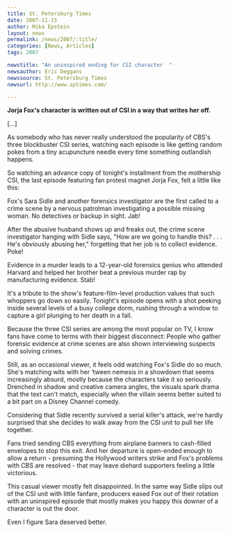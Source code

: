 ```yaml
---
title: St. Petersburg Times 
date: 2007-11-15
author: Mika Epstein
layout: news
permalink: /news/2007/:title/
categories: [News, Articles]
tags: 2007

newstitle: "An uninspired ending for CSI character  "
newsauthor: Eric Deggans  
newssource: St. Petersburg Times  
newsurl: http://www.sptimes.com/

---
```

**Jorja Fox's character is written out of CSI in a way that writes her off.**

[...]

As somebody who has never really understood the popularity of CBS's three blockbuster CSI series, watching each episode is like getting random pokes from a tiny acupuncture needle every time something outlandish happens.

So watching an advance copy of tonight's installment from the mothership CSI, the last episode featuring fan protest magnet Jorja Fox, felt a little like this:

Fox's Sara Sidle and another forensics investigator are the first called to a crime scene by a nervous patrolman investigating a possible missing woman. No detectives or backup in sight. Jab!

After the abusive husband shows up and freaks out, the crime scene investigator hanging with Sidle says, "How are we going to handle this? . . . He's obviously abusing her," forgetting that her job is to collect evidence. Poke!

Evidence in a murder leads to a 12-year-old forensics genius who attended Harvard and helped her brother beat a previous murder rap by manufacturing evidence. Stab!

It's a tribute to the show's feature-film-level production values that such whoppers go down so easily. Tonight's episode opens with a shot peeking inside several levels of a busy college dorm, rushing through a window to capture a girl plunging to her death in a fall.

Because the three CSI series are among the most popular on TV, I know fans have come to terms with their biggest disconnect: People who gather forensic evidence at crime scenes are also shown interviewing suspects and solving crimes.

Still, as an occasional viewer, it feels odd watching Fox's Sidle do so much. She's matching wits with her &#8216;tween nemesis in a showdown that seems increasingly absurd, mostly because the characters take it so seriously. Drenched in shadow and creative camera angles, the visuals spark drama that the text can't match, especially when the villain seems better suited to a bit part on a Disney Channel comedy.

Considering that Sidle recently survived a serial killer's attack, we're hardly surprised that she decides to walk away from the CSI unit to pull her life together.

Fans tried sending CBS everything from airplane banners to cash-filled envelopes to stop this exit. And her departure is open-ended enough to allow a return - presuming the Hollywood writers strike and Fox's problems with CBS are resolved - that may leave diehard supporters feeling a little victorious.

This casual viewer mostly felt disappointed. In the same way Sidle slips out of the CSI unit with little fanfare, producers eased Fox out of their rotation with an uninspired episode that mostly makes you happy this downer of a character is out the door.

Even I figure Sara deserved better.

